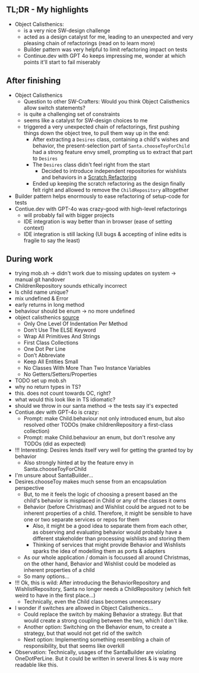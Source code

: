 ## TL;DR - My highlights

- Object Calisthenics:
  - is a very nice SW-design challenge
  - acted as a design catalyst for me, leading to an unexpected and very pleasing chain of refactorings (read on to learn more)
  - Builder pattern was very helpful to limit refactoring impact on tests
  - Continue.dev with GPT 4o keeps impressing me, wonder at which points it'll start to fail miserably 

## After finishing

- Object Calisthenics
  - Question to other SW-Crafters: Would you think Object Calisthenics allow switch statements? 
  - is quite a challenging set of constraints
  - seems like a catalyst for SW-design choices to me
  - triggered a very unexpected chain of refactorings, first pushing things down the object tree, to pull them way up in the end:
    - After extracting a `Desires` class, containing a child's wishes and behavior, the present-selection part of `Santa.chooseToyForChild` had a strong feature envy smell, prompting us to extract that part to `Desires`
    - The `Desires` class didn't feel right from the start
      - Decided to introduce independent repositories for wishlists and behaviors in a [Scratch Refactoring](https://xp123.com/scratch-refactoring/)
    - Ended up keeping the scratch refactoring as the design finally felt right and allowed to remove the `ChildRepository` alltogether
- Builder pattern helps enormously to ease refactoring of setup-code for tests
- Contiue.dev with GPT-4o was crazy-good with high-level refactorings
  - will probably fail with bigger projects
  - IDE integration is way better than in browser (ease of setting context)
  - IDE integration is still lacking (UI bugs & accepting of inline edits is fragile to say the least)

## During work

- trying mob.sh -> didn't work due to missing updates on system -> manual git handover
- ChildrenRepository sounds ethically incorrect
- Is child name unique?
- mix undefined & Error
- early returns in long method
- behaviour should be enum -> no more undefined
- object calisthenics [source](https://williamdurand.fr/2013/06/03/object-calisthenics/#tldr)
  - Only One Level Of Indentation Per Method
  - Don’t Use The ELSE Keyword
  - Wrap All Primitives And Strings
  - First Class Collections
  - One Dot Per Line
  - Don’t Abbreviate
  - Keep All Entities Small
  - No Classes With More Than Two Instance Variables
  - No Getters/Setters/Properties
- TODO set up mob.sh
- why no return types in TS?
- this. does not count towards OC, right?
- what would this look like in TS idiomatic?
- should we throw in our santa method -> the tests say it's expected
- Contiue.dev with GPT-4o is crazy:
  - Prompt: make Child.behaviour not only introduced enum, but also resolved other TODOs (make childrenRepository a first-class collection)
  - Prompt: make Child.behaviour an enum, but don't resolve any TODOs (did as expected)
- !!! Interesting: Desires lends itself very well for getting the granted toy by behavior
  - Also strongly hinted at by the feature envy in Santa.chooseToyForChild
- I'm unsure about SantaBuilder...
- Desires.chooseToy makes much sense from an encapsulation perspective
  - But, to me it feels the logic of choosing a present based an the child's behavior is misplaced in Child or any of the classes it owns
  - Behavior (before Christmas) and Wishlist could be argued not to be inherent properties of a child. Therefore, it might be sensible to have one or two separate services or repos for them
    - Also, it might be a good idea to separate them from each other, as observing and evaluating behavior would probably have a different stakeholder than processing wishlists and storing them
    - Thinking of services that might provide Behavior and Wishlists sparks the idea of modelling them as ports & adapters
  - As our whole application / domain is focussed all around Christmas, on the other hand, Behavior and Wishlist could be modeled as inherent properties of a child
  - So many options...
- !!! Ok, this is wild: After introducing the BehaviorRepository and WishlistRepository, Santa no longer needs a ChildRepository (which felt weird to have in the first place...)
  - Technically, even the Child class becomes unnecessary
- I wonder if switches are allowed in Object Calisthenics...
  - Could replace the switch by making Behavior a strategy. But that would create a strong coupling between the two, which I don't like.
  - Another option: Switching on the Behavior enum, to create a strategy, but that would not get rid of the switch 
  - Next option: Implementing something resembling a chain of responsibility, but that seems like overkill 
- Observation: Technically, usages of the SantaBuilder are violating OneDotPerLine. But it could be written in several lines & is way more readable like this. 